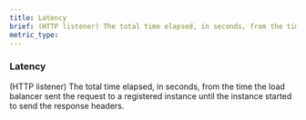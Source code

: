 ```yaml
---
title: Latency
brief: (HTTP listener) The total time elapsed, in seconds, from the time the load balancer sent the request to a registered instance until the instance started to send the response headers.
metric_type:
---
```

### Latency

(HTTP listener) The total time elapsed, in seconds, from the time the load balancer sent the request to a registered instance until the instance started to send the response headers.
